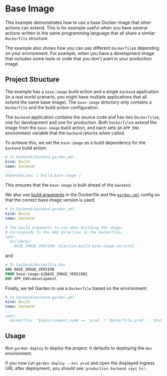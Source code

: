 # Base Image

This example demonstrates how to use a base Docker image that other actions can extend. This is for example useful when you have several actions written in the same programming language that all share a similar `Dockerfile` structure.

The example also shows how you can use different `Dockerfile`s depending on your environment. For example, when you have a development image that includes some tools or code that you don't want in your production image.

## Project Structure

The example has a `base-image` build action and a single `backend` application (in a real world scenario, you might have multiple applications that all extend the same base image). The `base-image` directory only contains a `Dockerfile` and the build action configuration.

The `backend` application contains the source code and has two `Dockerfile`s, one for development and one for production. Both `Dockerfile`s extend the image from the `base-image` build action, and each sets an `APP_ENV` environment variable that the `backend` returns when called.

To achieve this, we set the `base-image` as a build dependency for the `backend` build action:

```yaml
# In backend/backend.garden.yml
kind: Build
name: backend
...
dependencies: [ build.base-image ]
```

This ensures that the `base-image` is built ahead of the `backend`.

We also use [build arguments](https://docs.docker.com/engine/reference/builder/#arg) in the Dockerfile and the [`garden.yml`](../../docs/reference/action-types/Build/container.md) config so that the correct base image version is used:

```yaml
# In backend/backend.garden.yml
kind: Build
name: backend
...
# The build arguments to use when building the image.
# Corresponds to the ARG directive in the Dockerfile.
spec:
  buildArgs:
    BASE_IMAGE_VERSION: ${action.build.base-image.version}
```

and

```Dockerfile
# In backend/Dockerfile.dev
ARG BASE_IMAGE_VERSION
FROM base-image:${BASE_IMAGE_VERSION}
ENV APP_ENV=development
```

Finally, we tell Garden to use a `Dockerfile` based on the environment:

```yaml
# In backend/backend.garden.yml
kind: Build
name: backend
...
spec:
  dockerfile: "${environment.name == 'prod' ? 'Dockerfile.prod' : 'Dockerfile.dev'}"
```

## Usage

Run `garden deploy` to deploy the project. It defaults to deploying the `dev` environment.

If you now run `garden deploy --env prod` and open the displayed Ingress URL after deployment, you should see: `production backend says hi!`.
